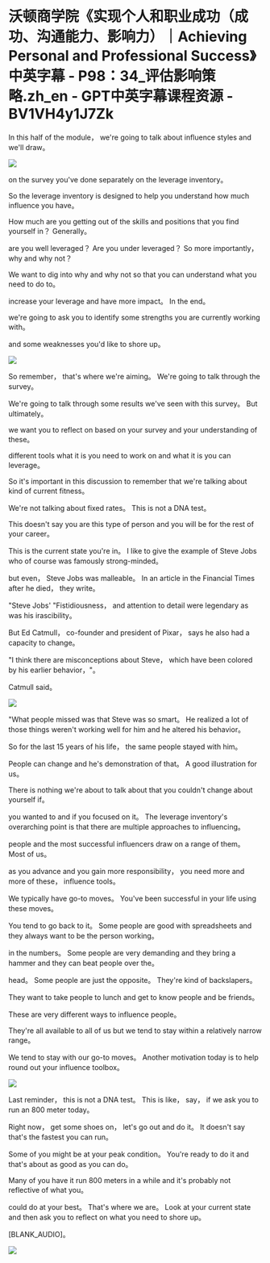 # 沃顿商学院《实现个人和职业成功（成功、沟通能力、影响力）｜Achieving Personal and Professional Success》中英字幕 - P98：34_评估影响策略.zh_en - GPT中英字幕课程资源 - BV1VH4y1J7Zk

In this half of the module， we're going to talk about influence styles and we'll draw。

![](img/3bcbfe9662231634c21adfe559c12613_1.png)

on the survey you've done separately on the leverage inventory。

So the leverage inventory is designed to help you understand how much influence you have。

How much are you getting out of the skills and positions that you find yourself in？ Generally。

are you well leveraged？ Are you under leveraged？ So more importantly， why and why not？

We want to dig into why and why not so that you can understand what you need to do to。

increase your leverage and have more impact。 In the end。

we're going to ask you to identify some strengths you are currently working with。

and some weaknesses you'd like to shore up。

![](img/3bcbfe9662231634c21adfe559c12613_3.png)

So remember， that's where we're aiming。 We're going to talk through the survey。

We're going to talk through some results we've seen with this survey。 But ultimately。

we want you to reflect on based on your survey and your understanding of these。

different tools what it is you need to work on and what it is you can leverage。

So it's important in this discussion to remember that we're talking about kind of current fitness。

We're not talking about fixed rates。 This is not a DNA test。

This doesn't say you are this type of person and you will be for the rest of your career。

This is the current state you're in。 I like to give the example of Steve Jobs who of course was famously strong-minded。

but even， Steve Jobs was malleable。 In an article in the Financial Times after he died， they write。

"Steve Jobs' "Fistidiousness， and attention to detail were legendary as was his irascibility。

But Ed Catmull， co-founder and president of Pixar， says he also had a capacity to change。

"I think there are misconceptions about Steve， which have been colored by his earlier behavior，"。

Catmull said。

![](img/3bcbfe9662231634c21adfe559c12613_5.png)

"What people missed was that Steve was so smart。 He realized a lot of those things weren't working well for him and he altered his behavior。

So for the last 15 years of his life， the same people stayed with him。

People can change and he's demonstration of that。 A good illustration for us。

There is nothing we're about to talk about that you couldn't change about yourself if。

you wanted to and if you focused on it。 The leverage inventory's overarching point is that there are multiple approaches to influencing。

people and the most successful influencers draw on a range of them。 Most of us。

as you advance and you gain more responsibility， you need more and more of these， influence tools。

We typically have go-to moves。 You've been successful in your life using these moves。

You tend to go back to it。 Some people are good with spreadsheets and they always want to be the person working。

in the numbers。 Some people are very demanding and they bring a hammer and they can beat people over the。

head。 Some people are just the opposite。 They're kind of backslapers。

They want to take people to lunch and get to know people and be friends。

These are very different ways to influence people。

They're all available to all of us but we tend to stay within a relatively narrow range。

We tend to stay with our go-to moves。 Another motivation today is to help round out your influence toolbox。

![](img/3bcbfe9662231634c21adfe559c12613_7.png)

Last reminder， this is not a DNA test。 This is like， say， if we ask you to run an 800 meter today。

Right now， get some shoes on， let's go out and do it。 It doesn't say that's the fastest you can run。

Some of you might be at your peak condition。 You're ready to do it and that's about as good as you can do。

Many of you have it run 800 meters in a while and it's probably not reflective of what you。

could do at your best。 That's where we are。 Look at your current state and then ask you to reflect on what you need to shore up。

[BLANK_AUDIO]。

![](img/3bcbfe9662231634c21adfe559c12613_9.png)
